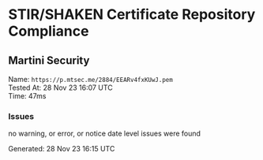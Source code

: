 # STIR/SHAKEN Certificate Repository Compliance

## Martini Security

Name: `https://p.mtsec.me/2884/EEARv4fxKUwJ.pem`\
Tested At: 28 Nov 23 16:07 UTC\
Time: 47ms

### Issues

no warning, or error, or notice date level issues were found

Generated: 28 Nov 23 16:15 UTC